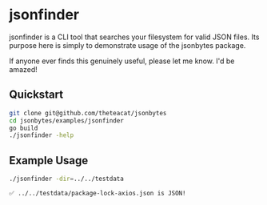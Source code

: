 # jsonfinder

jsonfinder is a CLI tool that searches your filesystem for valid JSON files. Its purpose here is simply to demonstrate usage of the jsonbytes package.

If anyone ever finds this genuinely useful, please let me know. I'd be amazed!



## Quickstart

```bash
git clone git@github.com/theteacat/jsonbytes
cd jsonbytes/examples/jsonfinder
go build
./jsonfinder -help
```



## Example Usage

```bash
./jsonfinder -dir=../../testdata
```

```
✅ ../../testdata/package-lock-axios.json is JSON!
```



